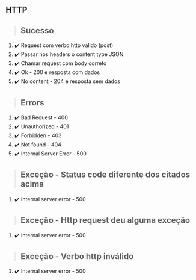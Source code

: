 ## HTTP

> ## Sucesso
1. ✔️ Request com verbo http válido (post)
2. ✔️ Passar nos headers o content type JSON
3. ✔️ Chamar request com body correto
4. ✔️ Ok - 200 e resposta com dados
5. ✔️ No content - 204 e resposta sem dados

> ## Errors
1. ✔️ Bad Request - 400
2. ✔️ Unauthorized - 401
3. ✔️ Forbidden - 403
4. ✔️ Not found - 404
5. ✔️ Internal Server Error - 500

> ## Exceção - Status code diferente dos citados acima
1. ✔️ Internal server error - 500

> ## Exceção - Http request deu alguma exceção
1. ✔️ Internal server error - 500

> ## Exceção - Verbo http inválido
1. ✔️ Internal server error - 500